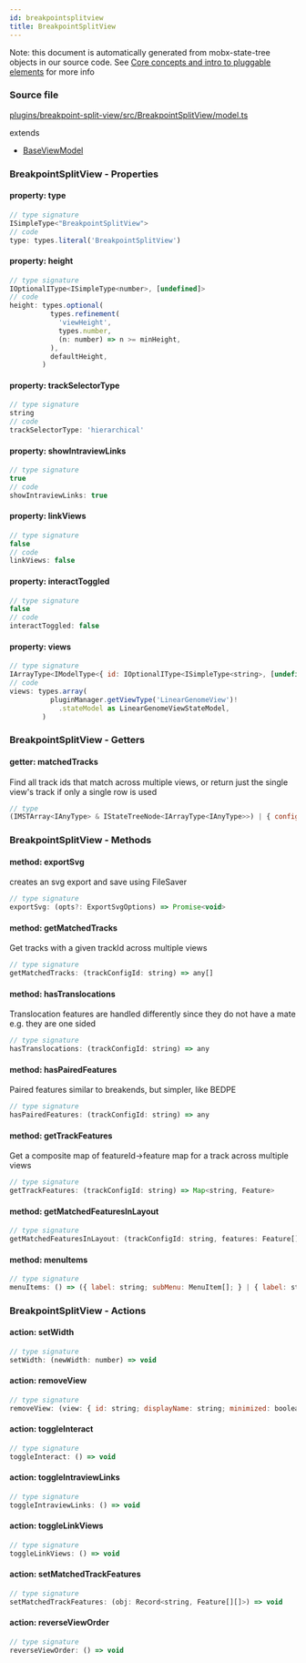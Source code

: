 ```yaml
---
id: breakpointsplitview
title: BreakpointSplitView
---
```


Note: this document is automatically generated from mobx-state-tree objects in
our source code. See
[Core concepts and intro to pluggable elements](/docs/developer_guide/) for more
info

### Source file

[plugins/breakpoint-split-view/src/BreakpointSplitView/model.ts](https://github.com/GMOD/jbrowse-components/blob/main/plugins/breakpoint-split-view/src/BreakpointSplitView/model.ts)

extends

- [BaseViewModel](../baseviewmodel)

### BreakpointSplitView - Properties

#### property: type

```js
// type signature
ISimpleType<"BreakpointSplitView">
// code
type: types.literal('BreakpointSplitView')
```

#### property: height

```js
// type signature
IOptionalIType<ISimpleType<number>, [undefined]>
// code
height: types.optional(
          types.refinement(
            'viewHeight',
            types.number,
            (n: number) => n >= minHeight,
          ),
          defaultHeight,
        )
```

#### property: trackSelectorType

```js
// type signature
string
// code
trackSelectorType: 'hierarchical'
```

#### property: showIntraviewLinks

```js
// type signature
true
// code
showIntraviewLinks: true
```

#### property: linkViews

```js
// type signature
false
// code
linkViews: false
```

#### property: interactToggled

```js
// type signature
false
// code
interactToggled: false
```

#### property: views

```js
// type signature
IArrayType<IModelType<{ id: IOptionalIType<ISimpleType<string>, [undefined]>; displayName: IMaybe<ISimpleType<string>>; minimized: IType<boolean, boolean, boolean>; } & { ...; }, { ...; } & ... 15 more ... & { ...; }, ModelCreationType<...>, _NotCustomized>>
// code
views: types.array(
          pluginManager.getViewType('LinearGenomeView')!
            .stateModel as LinearGenomeViewStateModel,
        )
```

### BreakpointSplitView - Getters

#### getter: matchedTracks

Find all track ids that match across multiple views, or return just the single
view's track if only a single row is used

```js
// type
(IMSTArray<IAnyType> & IStateTreeNode<IArrayType<IAnyType>>) | { configuration: { trackId: string; }; }[]
```

### BreakpointSplitView - Methods

#### method: exportSvg

creates an svg export and save using FileSaver

```js
// type signature
exportSvg: (opts?: ExportSvgOptions) => Promise<void>
```

#### method: getMatchedTracks

Get tracks with a given trackId across multiple views

```js
// type signature
getMatchedTracks: (trackConfigId: string) => any[]
```

#### method: hasTranslocations

Translocation features are handled differently since they do not have a mate
e.g. they are one sided

```js
// type signature
hasTranslocations: (trackConfigId: string) => any
```

#### method: hasPairedFeatures

Paired features similar to breakends, but simpler, like BEDPE

```js
// type signature
hasPairedFeatures: (trackConfigId: string) => any
```

#### method: getTrackFeatures

Get a composite map of featureId-\>feature map for a track across multiple views

```js
// type signature
getTrackFeatures: (trackConfigId: string) => Map<string, Feature>
```

#### method: getMatchedFeaturesInLayout

```js
// type signature
getMatchedFeaturesInLayout: (trackConfigId: string, features: Feature[][]) => { feature: Feature; layout: LayoutRecord; level: any; clipPos: number; }[][]
```

#### method: menuItems

```js
// type signature
menuItems: () => ({ label: string; subMenu: MenuItem[]; } | { label: string; onClick: () => void; type?: undefined; checked?: undefined; icon?: undefined; } | { label: string; type: string; checked: boolean; onClick: () => void; icon?: undefined; } | { ...; } | { ...; })[]
```

### BreakpointSplitView - Actions

#### action: setWidth

```js
// type signature
setWidth: (newWidth: number) => void
```

#### action: removeView

```js
// type signature
removeView: (view: { id: string; displayName: string; minimized: boolean; type: string; offsetPx: number; bpPerPx: number; displayedRegions: Region[] & IStateTreeNode<IOptionalIType<IType<Region[], Region[], Region[]>, [...]>>; ... 11 more ...; showTrackOutlines: boolean; } & ... 18 more ... & IStateTreeNode<...>) => void
```

#### action: toggleInteract

```js
// type signature
toggleInteract: () => void
```

#### action: toggleIntraviewLinks

```js
// type signature
toggleIntraviewLinks: () => void
```

#### action: toggleLinkViews

```js
// type signature
toggleLinkViews: () => void
```

#### action: setMatchedTrackFeatures

```js
// type signature
setMatchedTrackFeatures: (obj: Record<string, Feature[][]>) => void
```

#### action: reverseViewOrder

```js
// type signature
reverseViewOrder: () => void
```
